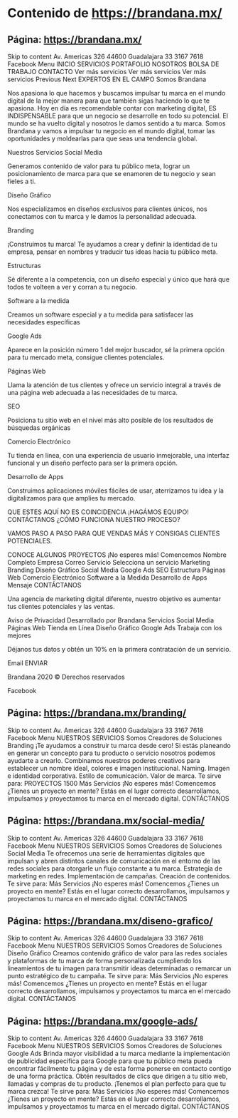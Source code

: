 # Contenido de https://brandana.mx/

## Página: https://brandana.mx/

Skip to content
Av. Americas 326 44600 Guadalajara
33 3167 7618
Facebook
Menu
INICIO
SERVICIOS
PORTAFOLIO
NOSOTROS
BOLSA DE TRABAJO
CONTACTO
Ver más servicios
Ver más servicios
Ver más servicios
Previous
Next
EXPERTOS EN EL CAMPO
Somos
Brandana

Nos apasiona lo que hacemos y buscamos impulsar tu marca en el mundo digital de la mejor manera para que también sigas haciendo lo que te apasiona.  Hoy en día es recomendable contar con marketing digital, ES INDISPENSABLE para que un negocio se desarrolle en todo su potencial. El mundo se ha vuelto digital y nosotros le damos sentido a tu marca.
Somos Brandana y vamos a impulsar tu negocio en el mundo digital, tomar las oportunidades y moldearlas para que seas una tendencia global.

Nuestros
Servicios
Social Media

Generamos contenido de valor para tu público meta, lograr un posicionamiento de marca para que se enamoren de tu negocio y sean fieles a ti.

Diseño Gráfico

Nos especializamos en diseños exclusivos para clientes únicos, nos conectamos con tu marca y le damos la personalidad adecuada.

Branding

¡Construimos tu marca! Te ayudamos a crear y definir la identidad de tu empresa, pensar en nombres y traducir tus ideas hacia tu público meta.

Estructuras

Sé diferente a la competencia, con un diseño especial y único que hará que todos te volteen a ver y corran a tu negocio.

Software a la medida

Creamos un software especial y a tu medida para satisfacer las necesidades específicas

Google Ads

Aparece en la posición número 1 del mejor buscador, sé la primera opción para tu mercado meta, consigue clientes potenciales.

Páginas Web

Llama la atención de tus clientes y ofrece un servicio integral a través de una página web adecuada a las necesidades de tu marca.

SEO

Posiciona tu sitio web en el nivel más alto posible de los resultados de búsquedas orgánicas

Comercio Electrónico

Tu tienda en línea, con una experiencia de usuario inmejorable, una interfaz funcional y un diseño perfecto para ser la primera opción.

Desarrollo de Apps

Construimos aplicaciones móviles fáciles de usar, aterrizamos tu idea y la digitalizamos para que amplies tu mercado.

QUE ESTES AQUÍ
NO ES COINCIDENCIA
¡HAGÁMOS EQUIPO!
CONTÁCTANOS
¿CÓMO FUNCIONA
NUESTRO PROCESO?

VAMOS PASO A PASO PARA QUE VENDAS MÁS Y CONSIGAS CLIENTES POTENCIALES.

CONOCE ALGUNOS
PROYECTOS
¡No esperes más!
Comencemos
Nombre Completo
Empresa
Correo
Servicio
Selecciona un servicio
Marketing
Branding
Diseño Gráfico
Social Media
Google Ads
SEO
Estructura
Páginas Web
Comercio Electrónico
Software a la Medida
Desarrollo de Apps
Mensaje
CONTÁCTANOS

Una agencia de marketing digital diferente, nuestro objetivo es aumentar tus clientes potenciales y las ventas. 

Aviso de Privacidad
Desarrollado por Brandana
Servicios
Social Media
Páginas Web
Tienda en Línea
Diseño Gráfico
Google Ads
Trabaja con los mejores

Déjanos tus datos y obtén un 10% en la primera contratación de un servicio.

Email
ENVIAR

Brandana 2020 © Derechos reservados

Facebook 

## Página: https://brandana.mx/branding/

Skip to content Av. Americas 326 44600 Guadalajara 33 3167 7618 Facebook Menu NUESTROS SERVICIOS Somos Creadores de Soluciones Branding ¡Te ayudamos a construir tu marca desde cero! Si estás planeando en generar un concepto para tu producto o servicio nosotros podemos ayudarte a crearlo. Combinamos nuestros poderes creativos para establecer un nombre ideal, colores e imagen institucional. Naming. Imagen e identidad corporativa. Estilo de comunicación. Valor de marca. Te sirve para: PROYECTOS 1500 Más Servicios ¡No esperes más! Comencemos ¿Tienes un proyecto en mente? Estás en el lugar correcto desarrollamos, impulsamos y proyectamos tu marca en el mercado digital. CONTÁCTANOS 

## Página: https://brandana.mx/social-media/

Skip to content Av. Americas 326 44600 Guadalajara 33 3167 7618 Facebook Menu NUESTROS SERVICIOS Somos Creadores de Soluciones Social Media Te ofrecemos una serie de herramientas digitales que impulsan y abren distintos canales de comunicación en el entorno de las redes sociales para otorgarle un flujo constante a tu marca. Estrategia de marketing en redes. Implementación de campañas. Creación de contenidos. Te sirve para: Más Servicios ¡No esperes más! Comencemos ¿Tienes un proyecto en mente? Estás en el lugar correcto desarrollamos, impulsamos y proyectamos tu marca en el mercado digital. CONTÁCTANOS 

## Página: https://brandana.mx/diseno-grafico/

Skip to content Av. Americas 326 44600 Guadalajara 33 3167 7618 Facebook Menu NUESTROS SERVICIOS Somos Creadores de Soluciones Diseño Gráfico Creamos contenido gráfico de valor para las redes sociales y plataformas de tu marca de forma personalizada cumpliendo los lineamientos de tu imagen para transmitir ideas determinadas o remarcar un punto estratégico de tu campaña. Te sirve para: Más Servicios ¡No esperes más! Comencemos ¿Tienes un proyecto en mente? Estás en el lugar correcto desarrollamos, impulsamos y proyectamos tu marca en el mercado digital. CONTÁCTANOS 

## Página: https://brandana.mx/google-ads/

Skip to content Av. Americas 326 44600 Guadalajara 33 3167 7618 Facebook Menu NUESTROS SERVICIOS Somos Creadores de Soluciones Google Ads Brinda mayor visibilidad a tu marca mediante la implementación de publicidad específica para Google para que tu público meta pueda encontrar fácilmente tu página y de esta forma ponerse en contacto contigo de una forma práctica. Obtén resultados de clics que dirigen a tu sitio web, llamadas y compras de tu producto. ¡Tenemos el plan perfecto para que tu marca crezca! Te sirve para: Más Servicios ¡No esperes más! Comencemos ¿Tienes un proyecto en mente? Estás en el lugar correcto desarrollamos, impulsamos y proyectamos tu marca en el mercado digital. CONTÁCTANOS 